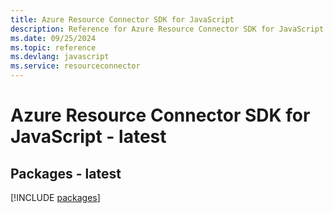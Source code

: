 ```yaml
---
title: Azure Resource Connector SDK for JavaScript
description: Reference for Azure Resource Connector SDK for JavaScript
ms.date: 09/25/2024
ms.topic: reference
ms.devlang: javascript
ms.service: resourceconnector
---
```

# Azure Resource Connector SDK for JavaScript - latest
## Packages - latest
[!INCLUDE [packages](resource-connector-index.md)]